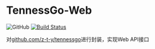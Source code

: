 # TennessGo-Web

![GitHub](https://img.shields.io/github/license/z-t-y/tennessgo-web)
[![Build Status](https://img.shields.io/endpoint.svg?url=https%3A%2F%2Factions-badge.atrox.dev%2Fz-t-y%2Ftennessgo-web%2Fbadge%3Fref%3Dmain&style=flat)](https://actions-badge.atrox.dev/z-t-y/tennessgo-web/goto?ref=main)

对[github.com/z-t-y/tennessgo](https://github.com/z-t-y/tennessgo)进行封装，实现Web API接口

